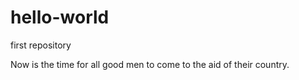 # hello-world
first repository

Now is the time for all good men to come to the aid of their country.
